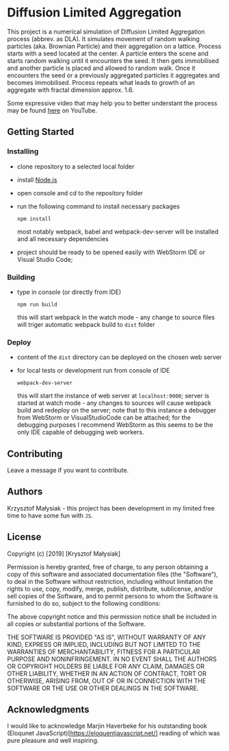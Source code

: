 # Diffusion Limited Aggregation

This project is a numerical simulation of Diffusion Limited Aggregation process (abbrev. as DLA). It simulates movement of random walking particles (aka. Brownian Particle) and their aggregation on a lattice. Process starts with a seed located at the center.
A particle enters the scene and starts random walking until it encounters the seed. It then gets immobilised and another particle
is placed and allowed to random walk. Once it encounters the seed or a previously aggregated particles it aggregates and becomes
immobilised. Process repeats what leads to growth of an aggregate with fractal dimension approx. 1.6. 

Some expressive video that may help you to better understant the process may be found [here](https://www.youtube.com/watch?v=I4VAIkrY4yw) on YouTube.

## Getting Started

### Installing

* clone repository to a selected local folder
* install [Node.js](https://nodejs.org/en/)
* open console and cd to the repository folder

* run the following command to install necessary packages
  
  ```
  npm install 
  ```
  
  most notably webpack, babel and webpack-dev-server will be installed and all necessary dependencies 
  
 * project should be ready to be opened easily with WebStorm IDE or Visual Studio Code;

### Building

* type in console (or directly from IDE)
  ```
  npm run build
  ```
  this will start webpack in the watch mode - any change to source files will triger automatic webpack build to `dist` folder

### Deploy

* content of the `dist` directory can be deployed on the chosen web server

* for local tests or development run from console of IDE

  ```
  webpack-dev-server
  ```
  this will start the instance of web server at `localhost:9000`; server is started at watch mode - any changes to sources will cause webpack build and redeploy on the server; note that to this instance a debugger from WebStorm or VisualStudioCode can be attached; for the debugging purposes I recommend WebStorm as this seems to be the only IDE capable of debugging web workers.

## Contributing
Leave a message if you want to contribute.

## Authors

Krzysztof Małysiak - this project has been development in my limited free time to have some fun with `JS`.

## License

Copyright (c) [2019] [Krysztof Małysiak]

Permission is hereby granted, free of charge, to any person obtaining a copy
of this software and associated documentation files (the "Software"), to deal
in the Software without restriction, including without limitation the rights
to use, copy, modify, merge, publish, distribute, sublicense, and/or sell
copies of the Software, and to permit persons to whom the Software is
furnished to do so, subject to the following conditions:

The above copyright notice and this permission notice shall be included in all
copies or substantial portions of the Software.

THE SOFTWARE IS PROVIDED "AS IS", WITHOUT WARRANTY OF ANY KIND, EXPRESS OR
IMPLIED, INCLUDING BUT NOT LIMITED TO THE WARRANTIES OF MERCHANTABILITY,
FITNESS FOR A PARTICULAR PURPOSE AND NONINFRINGEMENT. IN NO EVENT SHALL THE
AUTHORS OR COPYRIGHT HOLDERS BE LIABLE FOR ANY CLAIM, DAMAGES OR OTHER
LIABILITY, WHETHER IN AN ACTION OF CONTRACT, TORT OR OTHERWISE, ARISING FROM,
OUT OF OR IN CONNECTION WITH THE SOFTWARE OR THE USE OR OTHER DEALINGS IN THE
SOFTWARE.

## Acknowledgments

I would like to acknowledge Marjin Haverbeke for his outstanding book (Eloqunet JavaScript)[https://eloquentjavascript.net/] reading of which was pure pleasure and well inspiring.

